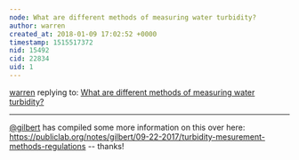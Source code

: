 ```yaml
---
node: What are different methods of measuring water turbidity?
author: warren
created_at: 2018-01-09 17:02:52 +0000
timestamp: 1515517372
nid: 15492
cid: 22834
uid: 1
---
```




[warren](../profile/warren) replying to: [What are different methods of measuring water turbidity?](../notes/warren/01-09-2018/what-are-different-methods-of-measuring-water-turbidity)

----
[@gilbert](/profile/gilbert) has compiled some more information on this over here: https://publiclab.org/notes/gilbert/09-22-2017/turbidity-mesurement-methods-regulations -- thanks!